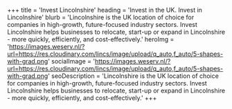 +++
title = 'Invest Lincolnshire'
heading = 'Invest in the UK. Invest in Lincolnshire'
blurb = 'Lincolnshire is the UK location of choice for companies in high-growth, future-focused industry sectors. Invest Lincolnshire helps businesses to relocate, start-up or expand in Lincolnshire - more quickly, efficiently, and cost-effectively.'
heroImg = 'https://images.weserv.nl/?url=https://res.cloudinary.com/lincs/image/upload/q_auto,f_auto/5-shapes-with-grad.png'
socialImage = 'https://images.weserv.nl/?url=https://res.cloudinary.com/lincs/image/upload/q_auto,f_auto/5-shapes-with-grad.png'
seoDescription = 'Lincolnshire is the UK location of choice for companies in high-growth, future-focused industry sectors. Invest Lincolnshire helps businesses to relocate, start-up or expand in Lincolnshire - more quickly, efficiently, and cost-effectively.'
+++


